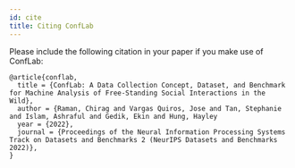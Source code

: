 ```yaml
---
id: cite
title: Citing ConfLab
---
```


Please include the following citation in your paper if you make use of ConfLab:

```
@article{conflab,
  title = {ConfLab: A Data Collection Concept, Dataset, and Benchmark for Machine Analysis of Free-Standing Social Interactions in the Wild},
  author = {Raman, Chirag and Vargas Quiros, Jose and Tan, Stephanie and Islam, Ashraful and Gedik, Ekin and Hung, Hayley
  year = {2022},
  journal = {Proceedings of the Neural Information Processing Systems Track on Datasets and Benchmarks 2 (NeurIPS Datasets and Benchmarks 2022)},
}
```

